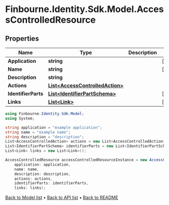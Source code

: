 # Finbourne.Identity.Sdk.Model.AccessControlledResource

## Properties

Name | Type | Description | Notes
------------ | ------------- | ------------- | -------------
**Application** | **string** |  | [optional] 
**Name** | **string** |  | [optional] 
**Description** | **string** |  | 
**Actions** | [**List&lt;AccessControlledAction&gt;**](AccessControlledAction.md) |  | 
**IdentifierParts** | [**List&lt;IdentifierPartSchema&gt;**](IdentifierPartSchema.md) |  | [optional] 
**Links** | [**List&lt;Link&gt;**](Link.md) |  | [optional] 

```csharp
using Finbourne.Identity.Sdk.Model;
using System;

string application = "example application";
string name = "example name";
string description = "description";
List<AccessControlledAction> actions = new List<AccessControlledAction>();
List<IdentifierPartSchema> identifierParts = new List<IdentifierPartSchema>();
List<Link> links = new List<Link>();

AccessControlledResource accessControlledResourceInstance = new AccessControlledResource(
    application: application,
    name: name,
    description: description,
    actions: actions,
    identifierParts: identifierParts,
    links: links);
```

[Back to Model list](../README.md#documentation-for-models) &#8226; [Back to API list](../README.md#documentation-for-api-endpoints) &#8226; [Back to README](../README.md)
